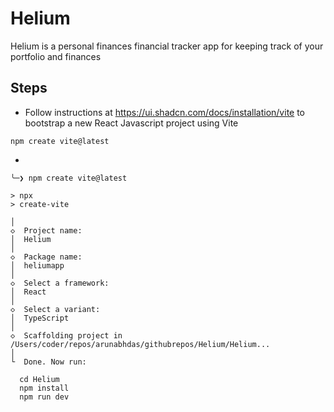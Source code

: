 # Helium
Helium is a personal finances financial tracker app for keeping track of your portfolio and finances


## Steps

- Follow instructions at https://ui.shadcn.com/docs/installation/vite
  to bootstrap a new React Javascript project using Vite
```
npm create vite@latest
```

- 
```
╰─❯ npm create vite@latest

> npx
> create-vite

│
◇  Project name:
│  Helium
│
◇  Package name:
│  heliumapp
│
◇  Select a framework:
│  React
│
◇  Select a variant:
│  TypeScript
│
◇  Scaffolding project in /Users/coder/repos/arunabhdas/githubrepos/Helium/Helium...
│
└  Done. Now run:

  cd Helium
  npm install
  npm run dev
  ```